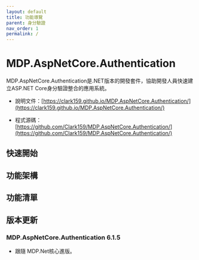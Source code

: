 ```yaml
---
layout: default
title: 功能導覽
parent: 身分驗證
nav_order: 1
permalink: /
---
```



# MDP.AspNetCore.Authentication

MDP.AspNetCore.Authentication是.NET版本的開發套件，協助開發人員快速建立ASP.NET Core身分驗證整合的應用系統。

- 說明文件：[https://clark159.github.io/MDP.AspNetCore.Authentication/](https://clark159.github.io/MDP.AspNetCore.Authentication/)

- 程式源碼：[https://github.com/Clark159/MDP.AspNetCore.Authentication/](https://github.com/Clark159/MDP.AspNetCore.Authentication/)


## 快速開始


## 功能架構


## 功能清單


## 版本更新

### MDP.AspNetCore.Authentication 6.1.5

- 跟隨 MDP.Net核心進版。